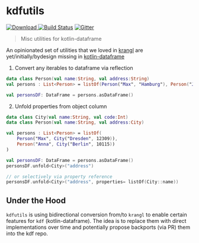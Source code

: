 # kdfutils


[ ![Download](https://img.shields.io/badge/Maven%20Central-0.18.4-orange) ](https://mvnrepository.com/artifact/com.github.holgerbrandl/kdutils)  [![Build Status](https://github.com/holgerbrandl/kdutils/workflows/build/badge.svg)](https://github.com/holgerbrandl/kdutils/actions?query=workflow%3Abuild) [![Gitter](https://badges.gitter.im/holgerbrandl/kdutils.svg)](https://gitter.im/holgerbrandl/kdutils?utm_source=badge&utm_medium=badge&utm_campaign=pr-badge)



> Misc utilities for kotlin-dataframe

An opinionated set of utilities that we loved in [krangl](https://github.com/holgerbrandl/krangl) are yet/initially/bydesign missing in [kotlin-dataframe](https://github.com/Kotlin/dataframe)


1. Convert any iterables to dataframe via reflection
```kotlin
data class Person(val name:String, val address:String)
val persons : List<Person> = listOf(Person("Max", "Hamburg"), Person("Julia", "Berlin"))

val personsDF: DataFrame = persons.asDataFrame() 
```

2. Unfold properties from object column
```kotlin
data class City(val name:String, val code:Int)
data class Person(val name:String, val address:City)

val persons : List<Person> = listOf(
    Person("Max", City("Dresden", 12309)),
    Person("Anna", City("Berlin", 10115))
)

val personsDF: DataFrame = persons.asDataFrame()
personsDF.unfold<City>("address") 

// or selectively via property reference
personsDF.unfold<City>("address", properties= listOf(City::name)) 
```

## Under the Hood

`kdfutils` is using bidirectional conversion from/to `krangl` to enable certain features for `kdf` (kotlin-dataframe). The idea is to replace them with direct implementations over time and potentially propose backports (via PR) them into the kdf repo.

